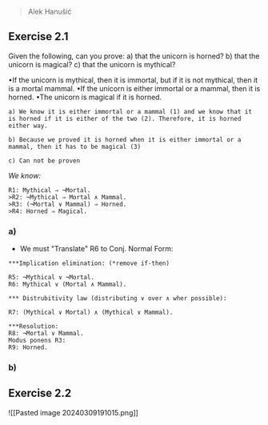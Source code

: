 > Alek Hanušić

## Exercise 2.1
Given the following, can you prove:
a) that the unicorn is horned?
b) that the unicorn is magical?
c) that the unicorn is mythical?

•If the unicorn is mythical, then it is immortal, but if it is not mythical, then it is a mortal mammal.
•If the unicorn is either immortal or a mammal, then it is horned.
•The unicorn is magical if it is horned.
```
a) We know it is either immortal or a mammal (1) and we know that it is horned if it is either of the two (2). Therefore, it is horned either way.

b) Because we proved it is horned when it is either immortal or a mammal, then it has to be magical (3)

c) Can not be proven
```

*We know:*
```
R1: Mythical ⇒ ¬Mortal. 
>R2: ¬Mythical ⇒ Mortal ∧ Mammal. 
>R3: (¬Mortal ∨ Mammal) ⇒ Horned. 
>R4: Horned ⇒ Magical.
```
### a)
- We must "Translate" R6 to Conj. Normal Form:
```
***Implication elimination: (*remove if-then)

R5: ¬Mythical ∨ ¬Mortal.
R6: Mythical ∨ (Mortal ∧ Mammal).
```

```
*** Distrubitivity law (distributing ∨ over ∧ wher possible):

R7: (Mythical ∨ Mortal) ∧ (Mythical ∨ Mammal).
```

```
***Resolution:
R8: ¬Mortal ∨ Mammal.
Modus ponens R3:
R9: Horned.
```
### b)
## Exercise 2.2
![[Pasted image 20240309191015.png]]